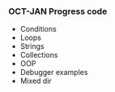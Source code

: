### OCT-JAN Progress code


- Conditions
- Loops
- Strings
- Collections
- OOP
- Debugger examples
- Mixed dir